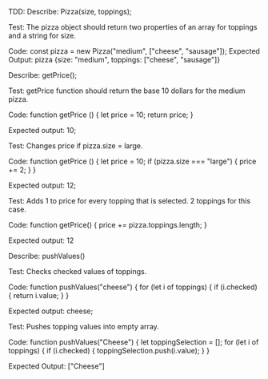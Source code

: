 TDD:
Describe: Pizza(size, toppings);

Test: The pizza object should return two properties of an array for toppings and a string for size.

Code: const pizza = new Pizza("medium", ["cheese", "sausage"]);
Expected Output: pizza {size: "medium", toppings: ["cheese", "sausage"]}

Describe: getPrice();

Test: getPrice function should return the base 10 dollars for the medium pizza.

Code: function getPrice () {
  let price = 10;
  return price;
}

Expected output: 10;

Test: Changes price if pizza.size = large.

Code: function getPrice () {
  let price = 10;
  if (pizza.size === "large") {
    price += 2;
  }
}

Expected output: 12;

Test: Adds 1 to price for every topping that is selected. 2 toppings for this case.

Code: function getPrice() {
  price += pizza.toppings.length;
}

Expected output: 12

Describe: pushValues() 

Test: Checks checked values of toppings.

Code: function pushValues("cheese") {
  for (let i of toppings) {
    if (i.checked) {
    return i.value;
    }
  }

Expected output: cheese;

Test: Pushes topping values into empty array.

Code: function pushValues("Cheese") {
  let toppingSelection = [];
  for (let i of toppings) {
    if (i.checked) {
    toppingSelection.push(i.value);
    }
  }

Expected Output: ["Cheese"]
